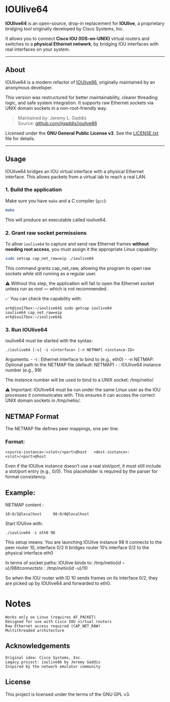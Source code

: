 # IOUlive64

**IOUlive64** is an open-source, drop-in replacement for **IOUlive**, a proprietary bridging tool originally developed by Cisco Systems, Inc.

It allows you to connect **Cisco IOU (IOS-on-UNIX)** virtual routers and switches to a **physical Ethernet network**, by bridging IOU interfaces with real interfaces on your system.

---

## About

IOUlive64 is a modern refactor of [IOUlive86](https://github.com/jlgaddis/ioulive86), originally maintained by an anonymous developer.

This version was restructured for better maintainability, clearer threading logic, and safe system integration. It supports raw Ethernet sockets via UNIX domain sockets in a non-root-friendly way.

> Maintained by: Jeremy L. Gaddis  
> Source: [github.com/jlgaddis/ioulive86](https://github.com/jlgaddis/ioulive86)

Licensed under the **GNU General Public License v3**. See the [LICENSE.txt](./LICENSE.txt) file for details.

---

## Usage

IOUlive64 bridges an IOU virtual interface with a physical Ethernet interface. This allows packets from a virtual lab to reach a real LAN.

### 1. Build the application

Make sure you have `make` and a C compiler (`gcc`):

```bash
make
```

This will produce an executable called ioulive64.

### 2. Grant raw socket permissions

To allow `ioulive64` to capture and send raw Ethernet frames **without needing root access**, you must assign it the appropriate Linux capability:

```bash
sudo setcap cap_net_raw=eip ./ioulive64
```
 This command grants cap_net_raw, allowing the program to open raw sockets while still running as a regular user.

 ⚠️ Without this step, the application will fail to open the Ethernet socket unless run as root — which is not recommended.

✅ You can check the capability with:
```
ark@iou17box:~/ioulive64$ sudo getcap ioulive64
ioulive64 cap_net_raw=eip
ark@iou17box:~/ioulive64$ 
```

### 3. Run IOUlive64

ioulive64 must be started with the syntax:
```
./ioulive64 [-v] -i <interface> [-n NETMAP] <instance-ID>
```
Arguments:
    - -i <interface>: Ethernet interface to bind to (e.g., eth0)
    - -n NETMAP: Optional path to the NETMAP file (default: NETMAP)
    - <instance-ID>: IOUlive64 instance number (e.g., 99)

The instance number will be used to bind to a UNIX socket: /tmp/netio<UID>/<instance-ID>

⚠️ Important: IOUlive64 must be run under the same Linux user as the IOU processes it communicates with.
This ensures it can access the correct UNIX domain sockets in /tmp/netio<UID>/.

## NETMAP Format

The NETMAP file defines peer mappings, one per line:

### Format:
```
<source-instance>:<slot>/<port>@host   <dest-instance>:<slot>/<port>@host
```

Even if the IOUlive instance doesn’t use a real slot/port, it must still include a slot/port entry (e.g., 0/0). This placeholder is required by the parser for format consistency.

## Example:

NETMAP content :
```
10:0/2@localhost     98:0/0@localhost
```

Start IOUlive with: 
```
./ioulive64 -i eth0 98
```

This setup means:
    You are launching IOUlive instance 98
    It connects to the peer router 10, interface 0/2
    It bridges router 10’s interface 0/2 to the physical interface eth0

In terms of socket paths:
    IOUlive binds to: /tmp/netio$(id -u)/98
    It connects to: /tmp/netio$(id -u)/10

So when the IOU router with ID 10 sends frames on its interface 0/2, they are picked up by IOUlive64 and forwarded to eth0.

# Notes

    Works only on Linux (requires AF_PACKET)
    Designed for use with Cisco IOU virtual routers
    Raw Ethernet access required (CAP_NET_RAW)
    Multithreaded architecture

## Acknowledgements

    Original idea: Cisco Systems, Inc.
    Legacy project: ioulive86 by Jeremy Gaddis
    Inspired by the network emulator community

## License

This project is licensed under the terms of the GNU GPL v3.
